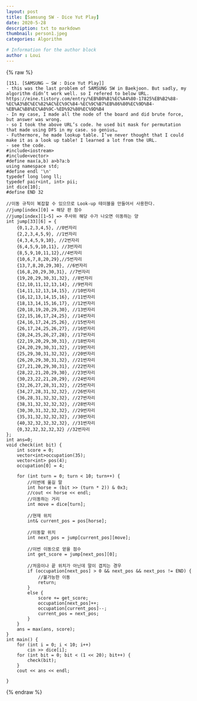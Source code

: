 ```yaml
---
layout: post
title: [Samsung SW - Dice Yut Play]
date: 2020-5-28
description: txt to markdown
thumbnail: person1.jpeg
categories: Algorithm

# Information for the author block
author : Loui
---
```


{% raw %}

	﻿[151. [SAMSUNG – SW : Dice Yut Play]] 
	- this was the last problem of SAMSUNG SW in Baekjoon. But sadly, my algorithm didn’t work well. so I refered to below URL.
	https://eine.tistory.com/entry/%EB%B0%B1%EC%A4%80-17825%EB%B2%88-%EC%A3%BC%EC%82%AC%EC%9C%84-%EC%9C%B7%EB%86%80%EC%9D%B4-%EB%AC%B8%EC%A0%9C-%ED%92%80%EC%9D%B4
	- In my case, I made all the node of the board and did brute force, but answer was wrong.
	- so I took the above URL’s code. he used bit mask for permutation that made using DFS in my case. so genius…
	- Futhermore, he made lookup table. I’ve never thought that I could make it as a look up table! I learned a lot from the URL.
	- see the code.
	#include<iostream>
	#include<vector>
	#define max(a,b) a>b?a:b
	using namespace std;
	#define endl '\n'
	typedef long long ll;
	typedef pair<int, int> pii;
	int dice[10];
	#define END 32
	
	//이동 규칙이 복잡할 수 있으므로 Look-up 테이블을 만들어서 사용한다.
	//jump[index][0] = 해당 판 점수
	//jump[index][1~5] => 주사위 해당 수가 나오면 이동하는 양
	int jump[33][6] = {
		{0,1,2,3,4,5}, //0번자리
		{2,2,3,4,5,9}, //1번자리
		{4,3,4,5,9,10}, //2번자리
		{6,4,5,9,10,11}, //3번자리
		{8,5,9,10,11,12},//4번자리
		{10,6,7,8,20,29},//5번자리
		{13,7,8,20,29,30}, //6번자리
		{16,8,20,29,30,31}, //7번자리
		{19,20,29,30,31,32}, //8번자리
		{12,10,11,12,13,14}, //9번자리
		{14,11,12,13,14,15}, //10번자리
		{16,12,13,14,15,16}, //11번자리
		{18,13,14,15,16,17}, //12번자리
		{20,18,19,20,29,30}, //13번자리
		{22,15,16,17,24,25}, //14번자리
		{24,16,17,24,25,26}, //15번자리
		{26,17,24,25,26,27}, //16번자리
		{28,24,25,26,27,28}, //17번자리
		{22,19,20,29,30,31}, //18번자리
		{24,20,29,30,31,32}, //19번자리
		{25,29,30,31,32,32}, //20번자리
		{26,20,29,30,31,32}, //21번자리
		{27,21,20,29,30,31}, //22번자리
		{28,22,21,20,29,30}, //23번자리
		{30,23,22,21,20,29}, //24번자리
		{32,26,27,28,31,32}, //25번자리
		{34,27,28,31,32,32}, //26번자리
		{36,28,31,32,32,32}, //27번자리
		{38,31,32,32,32,32}, //28번자리
		{30,30,31,32,32,32}, //29번자리
		{35,31,32,32,32,32}, //30번자리
		{40,32,32,32,32,32}, //31번자리
		{0,32,32,32,32,32} //32번자리
	};
	int ans=0;
	void check(int bit) {
		int score = 0;
		vector<int>occupation(35);
		vector<int> pos(4);
		occupation[0] = 4;
	
		for (int turn = 0; turn < 10; turn++) {
			//이번에 옮길 말
			int horse = (bit >> (turn * 2)) & 0x3;
			//cout << horse << endl;
			//이동하는 거리
			int move = dice[turn];
	
			//현재 위치
			int& current_pos = pos[horse];
	
			//이동할 위치
			int next_pos = jump[current_pos][move];
	
			//이번 이동으로 얻을 점수
			int get_score = jump[next_pos][0];
	
			//처음이나 끝 위치가 아닌데 말이 겹치는 경우
			if (occupation[next_pos] > 0 && next_pos && next_pos != END) {
				//불가능한 이동
				return;
			}
			else {
				score += get_score;
				occupation[next_pos]++;
				occupation[current_pos]--;
				current_pos = next_pos;
			}
		}
		ans = max(ans, score);
	}
	int main() {
		for (int i = 0; i < 10; i++)
			cin >> dice[i];
		for (int bit = 0; bit < (1 << 20); bit++) {
			check(bit);
		}
		cout << ans << endl;
	
	}
	
	
	
	
{% endraw %}
